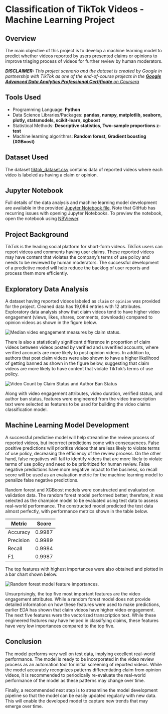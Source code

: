 
# Classification of TikTok Videos - Machine Learning Project

## Overview

The main objective of this project is to develop a machine learning model to predict whether videos reported by users presented claims or opinions to improve triaging process of videos for further review by human moderators.

***DISCLAIMER:*** *This project scenario and the dataset is created by Google in partnership with TikTok as one of the end-of-course projects in the* [***Google Advanced Data Analytics Professional Certificate*** *on Coursera*](https://www.coursera.org/professional-certificates/google-advanced-data-analytics?)

## Tools Used
* Programming Language: **Python**
* Data Science Libraries/Packages: **pandas, numpy, matplotlib, seaborn, plotly, statsmodels, scikit-learn, xgboost**
* Statistical Methods: **Descriptive statistics, Two-sample proportions z-test**
* Machine learning algorithms: **Random forest, Gradient boosting (XGBoost)**

## Dataset Used

The dataset [tiktok_dataset.csv](data/tiktok_dataset.csv) contains data of reported videos where each video  is labeled as having a claim or opinion.

## Jupyter Notebook

Full details of the data analysis and machine learning model development are available in the provided [Jupyter Notebook file](Classification_of_TikTok_Videos.ipynb). Note that GitHub has recurring issues with opening Jupyter Notebooks. To preview the notebook, open the notebook using [NBViewer](https://nbviewer.org/).

## Project Background

TikTok is the leading social platform for short-form videos. TikTok users can report videos and comments having user claims. These reported videos may have content that violates the company’s terms of use policy and needs to be reviewed by human moderators. The successful development of a predictive model will help reduce the backlog of user reports and process them more efficiently.

## Exploratory Data Analysis

A dataset having reported videos labeled as `claim` or `opinion` was provided for the project. Cleaned data has 19,084 entries with 12 attributes. Exploratory data analysis show that claim videos tend to have higher video engagement (views, likes, shares, comments, downloads) compared to opinion videos as shown in the figure below.

![Median video engagement measures by claim status.](images/bar_chart_video_engagement_by_claim.png)

There is also a statistically significant difference in proportion of claim videos between videos posted by verified and unverified accounts, where verified accounts are more likely to post opinion videos. In addition to, authors that post claim videos were also shown to have a higher likelihood of getting banned as shown in the figure below, suggesting that claim videos are more likely to have content that violate TikTok’s terms of use policy.

![Video Count by Claim Status and Author Ban Status](images/bar_chart_video_count_by_claim_author_ban.png)

Along with video engagement attributes, video duration, verified status, and author ban status, features were engineered from the video transcription text were selected as features to be used for building the video claims classification model.

## Machine Learning Model Development

A successful predictive model will help streamline the review process of reported videos, but incorrect predictions come with consequences. False positive predictions will prioritize videos that are less likely to violate terms of use policy, decreasing the efficiency of the review process. On the other hand, false negatives will fail to identify videos that are more likely to violate terms of use policy and need to be prioritized for human review. False negative predictions have more negative impact to the business, so recall score will be used as an evaluation metric for the machine learning model to penalize false negative predictions.

Random forest and XGBoost models were constructed and evaluated on validation data. The random forest model performed better; therefore, it was selected as the champion model to be evaluated using test data to assess real-world performance. The constructed model predicted the test data almost perfectly, with performance metrics shown in the table below.

| Metric | Score |
| ------ | ----- |
| Accuracy | 0.9987 |
| Precision | 0.9989 |
| Recall | 0.9984 |
| F1 | 0.9987 |

The top features with highest importances were also obtained and plotted in a bar chart shown below. 

![Random forest model feature importances.](images/bar_chart_random_forest_feature_importances.png)

Unsurprisingly, the top five most important features are the video engagement attributes. While a random forest model does not provide detailed information on how these features were used to make predictions, earlier EDA has shown that claim videos have higher video engagement. The next five features were the vectorized transcription text. While these engineered features may have helped in classifying claims, these features have very low importances compared to the top five. 

## Conclusion

The model performs very well on test data, implying excellent real-world performance. The model is ready to be incorporated in the video review process as an automation tool for initial screening of reported videos. While the model accurately recognizes patterns differentiating claim from opinion videos, it is recommended to periodically re-evaluate the real-world performance of the model as these patterns may change over time.

Finally, a recommended next step is to streamline the model development pipeline so that the model can be easily updated regularly with new data. This will enable the developed model to capture new trends that may emerge over time.
